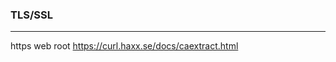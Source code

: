 ### TLS/SSL
---
https web root
https://curl.haxx.se/docs/caextract.html





```
```

```
```

```
```


